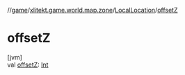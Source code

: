 //[game](../../../index.md)/[xlitekt.game.world.map.zone](../index.md)/[LocalLocation](index.md)/[offsetZ](offset-z.md)

# offsetZ

[jvm]\
val [offsetZ](offset-z.md): [Int](https://kotlinlang.org/api/latest/jvm/stdlib/kotlin/-int/index.html)
